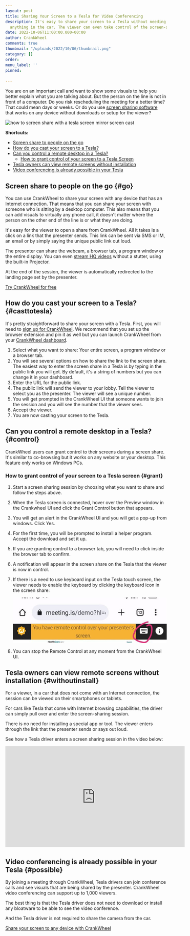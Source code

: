 ```yaml
---
layout: post
title: Sharing Your Screen to a Tesla for Video Conferencing
description: It's easy to share your screen to a Tesla without needing to install
  anything in the car. The viewer can even take control of the screen-sharing session.
date: 2022-10-06T11:00:00.000+00:00
author: CrankWheel
comments: true
thumbnail: "/uploads/2022/10/06/thumbnail.png"
category: []
order: 
menu_label: ''
pinned: 

---
```

You are on an important call and want to show some visuals to help you better explain what you are talking about. But the person on the line is not in front of a computer. Do you risk rescheduling the meeting for a better time? That could mean days or weeks. Or do you use [screen sharing software](https://crankwheel.com/screen-sharing/) that works on any device without downloads or setup for the viewer?

![how to screen share with a tesla screen mirror screen cast](/uploads/2022/10/06/thumbnail.png)

**Shortcuts:**

* [Screen share to people on the go](#go)
* [How do you cast your screen to a Tesla?](#casttotesla)
* [Can you control a remote desktop in a Tesla?](#control)
  * [How to grant control of your screen to a Tesla Screen](#grant)
* [Tesla owners can view remote screens without installation](#withoutinstall)
* [Video conferencing is already possible in your Tesla](#possible)

## Screen share to people on the go {#go}

You can use CrankWheel to share your screen with any device that has an Internet connection. That means that you can share your screen with someone who is sitting by a desktop computer. This also means that you can add visuals to virtually any phone call, it doesn't matter where the person on the other end of the line is or what they are doing.

It's easy for the viewer to open a share from CrankWheel. All it takes is a click on a link that the presenter sends. This link can be sent via SMS or IM, an email or by simply saying the unique public link out loud.

The presenter can share the webcam, a browser tab, a program window or the entire display. You can even [stream HQ videos](https://crankwheel.com/screen-share-videos/) without a stutter, using the built-in Projector.

At the end of the session, the viewer is automatically redirected to the landing page set by the presenter.

<div class="buttonblock">
<a href="https://meeting.is/ss/signup#email" class="btn-large primary">Try CrankWheel for free</a>
</div>

## How do you cast your screen to a Tesla? {#casttotesla}

It's pretty straightforward to share your screen with a Tesla. First, you will need to [sign up for CrankWheel](https://meeting.is/ss/signup#email). We recommend that you set up the browser extension and pin it as well but you can launch CrankWheel from your [CrankWheel dashboard](https://meeting.is/ss).

1. Select what you want to share: Your entire screen, a program window or a browser tab.
2. You will see several options on how to share the link to the screen share. The easiest way to enter the screen share in a Tesla is by typing in the public link you will get. By default, it's a string of numbers but you can change it in your dashboard.
3. Enter the URL for the public link.
4. The public link will send the viewer to your lobby. Tell the viewer to select you as the presenter. The viewer will see a unique number.
5. You will get prompted in the CrankWheel UI that someone wants to join the session and you will see the number that the viewer sees.
6. Accept the viewer.
7. You are now casting your screen to the Tesla.

## Can you control a remote desktop in a Tesla? {#control}

CrankWheel users can grant control to their screens during a screen share. It's similar to co-browsing but it works on any website or your desktop. This feature only works on Windows PCs.

### How to grant control of your screen to a Tesla screen {#grant}

1. Start a screen sharing session by choosing what you want to share and follow the steps above.
2. When the Tesla screen is connected, hover over the Preview window in the Crankwheel UI and click the Grant Control button that appears.
3. You will get an alert in the CrankWheel UI and you will get a pop-up from windows. Click Yes.
4. For the first time, you will be prompted to install a helper program. Accept the download and set it up.
5. If you are granting control to a browser tab, you will need to click inside the browser tab to confirm.
6. A notification will appear in the screen share on the Tesla that the viewer is now in control.
7. If there is a need to use keyboard input on the Tesla touch screen, the viewer needs to enable the keyboard by clicking the keyboard icon in the screen share:

   ![](/uploads/2022/10/27/enable_keyboard.jpg)
8. You can stop the Remote Control at any moment from the CrankWheel UI.

## Tesla owners can view remote screens without installation {#withoutinstall}

For a viewer, in a car that does not come with an Internet connection, the session can be viewed on their smartphones or tablets.

For cars like Tesla that come with Internet browsing capabilities, the driver can simply pull over and enter the screen-sharing session.

There is no need for installing a special app or tool. The viewer enters through the link that the presenter sends or says out loud.

See how a Tesla driver enters a screen sharing session in the video below:

<iframe width="560" height="315" src="https://www.youtube.com/embed/UNc-MNdaHvQ" title="YouTube video player" frameborder="0" allow="accelerometer; autoplay; clipboard-write; encrypted-media; gyroscope; picture-in-picture" allowfullscreen></iframe>

## Video conferencing is already possible in your Tesla {#possible}

By joining a meeting through CrankWheel, Tesla drivers can join conference calls and see visuals that are being shared by the presenter. CrankWheel video conferencing can support up to 1,000 viewers.

The best thing is that the Tesla driver does not need to download or install any bloatware to be able to see the video conference.

And the Tesla driver is not required to share the camera from the car.

<div class="buttonblock"> <a href="https://meeting.is/ss/signup#email" class="btn-large primary">Share your screen to any device with CrankWheel</a> </div>